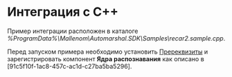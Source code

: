 # Интеграция с C++

Пример интеграции расположен в каталоге _%ProgramData%\Mallenom\Automarshal.SDK\Samples\recar2.sample.cpp_.


Перед запуском примера необходимо установить <a href="Prerequisites">Пререквизиты</a> и зарегистрировать компонент **Ядра распознавания** как описано в [91c5f10f-1ac8-457c-ac1d-c27ba5ba5296].


